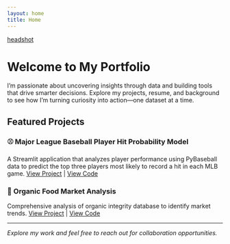 ```yaml
---
layout: home
title: Home
---
```

[headshot](headshot.jpeg)
# Welcome to My Portfolio

I’m passionate about uncovering insights through data and building tools that drive smarter decisions.
Explore my projects, resume, and background to see how I’m turning curiosity into action—one dataset at a time.

## Featured Projects

### ⚾ Major League Baseball Player Hit Probability Model
A Streamlit application that analyzes player performance using PyBaseball data to predict the top three players most likely to record a hit in each MLB game.
[View Project](your-streamlit-link) | [View Code](https://github.com/RuizOsvaldo/mlb_prop_predictor)

### 🥬 Organic Food Market Analysis  
Comprehensive analysis of organic integrity database to identify market trends.
[View Project](your-streamlit-link) | [View Code](github-repo-link)

---

*Explore my work and feel free to reach out for collaboration opportunities.*
